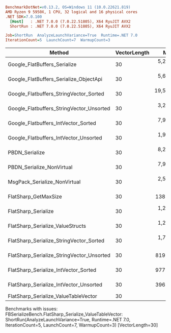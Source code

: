 ``` ini

BenchmarkDotNet=v0.13.2, OS=Windows 11 (10.0.22621.819)
AMD Ryzen 9 5950X, 1 CPU, 32 logical and 16 physical cores
.NET SDK=7.0.100
  [Host]   : .NET 7.0.0 (7.0.22.51805), X64 RyuJIT AVX2
  ShortRun : .NET 7.0.0 (7.0.22.51805), X64 RyuJIT AVX2

Job=ShortRun  AnalyzeLaunchVariance=True  Runtime=.NET 7.0  
IterationCount=5  LaunchCount=7  WarmupCount=3  

```
|                                    Method | VectorLength |        Mean |     Error |      StdDev |      Median |         P25 |         P95 |   Gen0 | Allocated |
|------------------------------------------ |------------- |------------:|----------:|------------:|------------:|------------:|------------:|-------:|----------:|
|              Google_FlatBuffers_Serialize |           30 |  5,261.5 ns |  35.96 ns |    57.03 ns |  5,253.9 ns |  5,218.8 ns |  5,350.2 ns | 0.0076 |     144 B |
|    Google_FlatBuffers_Serialize_ObjectApi |           30 |  5,674.7 ns |  62.34 ns |    97.06 ns |  5,629.6 ns |  5,619.9 ns |  5,900.9 ns | 0.0076 |     144 B |
|    Google_Flatbuffers_StringVector_Sorted |           30 | 19,569.7 ns | 729.64 ns | 1,178.23 ns | 19,786.3 ns | 18,744.8 ns | 21,279.8 ns | 1.4343 |   24424 B |
|  Google_Flatbuffers_StringVector_Unsorted |           30 |  3,223.3 ns |  20.51 ns |    33.12 ns |  3,213.5 ns |  3,203.5 ns |  3,268.3 ns | 0.0076 |     144 B |
|       Google_Flatbuffers_IntVector_Sorted |           30 |  7,908.2 ns | 302.61 ns |   471.13 ns |  7,780.7 ns |  7,497.3 ns |  8,541.3 ns | 0.0076 |     232 B |
|     Google_Flatbuffers_IntVector_Unsorted |           30 |  1,909.3 ns |  24.99 ns |    38.90 ns |  1,934.7 ns |  1,866.6 ns |  1,958.0 ns | 0.0076 |     144 B |
|                            PBDN_Serialize |           30 |  8,212.4 ns | 108.93 ns |   166.34 ns |  8,179.4 ns |  8,087.0 ns |  8,576.9 ns |      - |      32 B |
|                 PBDN_Serialize_NonVirtual |           30 |  7,960.1 ns |  89.37 ns |   144.31 ns |  7,992.9 ns |  7,863.5 ns |  8,197.4 ns |      - |      32 B |
|              MsgPack_Serialize_NonVirtual |           30 |  2,506.4 ns |  52.81 ns |    80.64 ns |  2,480.0 ns |  2,436.2 ns |  2,661.8 ns | 0.1488 |    2528 B |
|                      FlatSharp_GetMaxSize |           30 |    138.0 ns |   1.05 ns |     1.60 ns |    138.1 ns |    137.1 ns |    141.8 ns |      - |         - |
|                       FlatSharp_Serialize |           30 |  1,212.6 ns |   5.00 ns |     7.79 ns |  1,211.4 ns |  1,207.6 ns |  1,228.2 ns |      - |         - |
|          FlatSharp_Serialize_ValueStructs |           30 |  1,229.4 ns |   3.88 ns |     6.15 ns |  1,232.1 ns |  1,224.8 ns |  1,236.1 ns |      - |         - |
|   FlatSharp_Serialize_StringVector_Sorted |           30 |  1,784.7 ns |  51.68 ns |    75.75 ns |  1,761.9 ns |  1,742.0 ns |  1,917.9 ns | 0.0038 |      88 B |
| FlatSharp_Serialize_StringVector_Unsorted |           30 |    819.7 ns |   7.70 ns |    11.52 ns |    818.6 ns |    810.4 ns |    838.6 ns |      - |         - |
|      FlatSharp_Serialize_IntVector_Sorted |           30 |    977.0 ns |   9.31 ns |    14.77 ns |    980.3 ns |    973.7 ns |    995.1 ns | 0.0038 |      88 B |
|    FlatSharp_Serialize_IntVector_Unsorted |           30 |    396.3 ns |   2.25 ns |     3.50 ns |    396.5 ns |    395.4 ns |    401.1 ns |      - |         - |
|      FlatSharp_Serialize_ValueTableVector |           30 |          NA |        NA |          NA |          NA |          NA |          NA |      - |         - |

Benchmarks with issues:
  FBSerializeBench.FlatSharp_Serialize_ValueTableVector: ShortRun(AnalyzeLaunchVariance=True, Runtime=.NET 7.0, IterationCount=5, LaunchCount=7, WarmupCount=3) [VectorLength=30]
